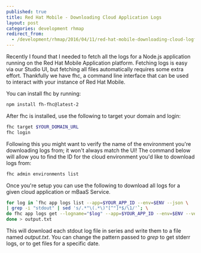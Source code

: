 ```yaml
---
published: true
title: Red Hat Mobile - Downloading Cloud Application Logs
layout: post
categories: development rhmap
redirect_from:
  - /development/rhmap/2016/04/11/red-hat-mobile-downloading-cloud-logfiles.html
---
```

Recently I found that I needed to fetch all the logs for a Node.js application running on the Red Hat Mobile Application platform. Fetching logs is easy via our Studio UI, but fetching all files automatically requires some extra effort. Thankfully we have fhc, a command line interface that can be used to interact with your instance of Red Hat Mobile.

You can install fhc by running:

```bash
npm install fh-fhc@latest-2
```

After fhc is installed, use the following to target your domain and login:

```bash
fhc target $YOUR_DOMAIN_URL
fhc login
```

Following this you might want to verify the name of the environment you're downloading logs from; it won't always match the UI! The command below will allow you to find the ID for the cloud environment you'd like to download logs from:

```bash
fhc admin environments list
```

Once you're setup you can use the following to download all logs for a given cloud application or mBaaS Service.

```bash
for log in `fhc app logs list --app=$YOUR_APP_ID --env=$ENV --json \
| grep -i "stdout" | sed 's/.*"\(.*\)"[^"]*$/\1/'`; \
do fhc app logs get --logname="$log" --app=$YOUR_APP_ID --env=$ENV --verbose; \
done > output.txt
```

This will download each stdout log file in series and write them to a file named _output.txt_. You can change the pattern passed to _grep_ to get stderr logs, or to get files for a specific date.
